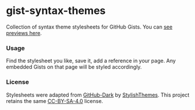 # gist-syntax-themes
Collection of syntax theme stylesheets for GitHub Gists. You can <a href="https://lonekorean.github.io/gist-syntax-themes/">see previews here</a>.

### Usage

Find the stylesheet you like, save it, add a reference in your page. Any embedded Gists on that page will be styled accordingly.

### License

Stylesheets were adapted from [GitHub-Dark](https://github.com/StylishThemes/GitHub-Dark) by [StylishThemes](https://github.com/StylishThemes). This project retains the same [CC-BY-SA-4.0](https://creativecommons.org/licenses/by-sa/4.0/) license.
